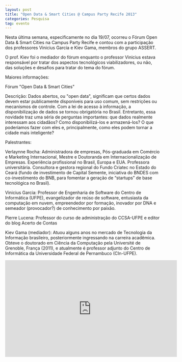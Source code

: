 ```yaml
---
layout: post
title: "Open Data & Smart Cities @ Campus Party Recife 2013"
categories: Pesquisa
tag: evento
---
```


Nesta última semana, especificamente no dia 19/07, ocorreu o Fórum Open Data &amp; Smart Cities na Campus Party Recife e contou com a participação dos professores Vinicius Garcia e Kiev Gama, membros do grupo ASSERT.

O prof. Kiev foi o mediador do fórum enquanto o professor Vinicius estava responsável por tratar dos aspectos tecnológicos viabilizadores, ou não, das soluções e desafios para tratar do tema do fórum.

Maiores informações:

Fórum "Open Data &amp; Smart Cities"

Descrição: Dados abertos, ou "open data", significam que certos dados devem estar publicamente disponíveis para uso comum, sem restrições ou mecanismos de controle. Com a lei de acesso à informação, a disponibilização de dados se tornou obrigatória no Brasil. Entretanto, essa novidade traz uma séria de perguntas importantes: que dados realmente interessam aos cidadãos? Como disponibilizá-los e armazená-los? O que poderíamos fazer com eles e, principalmente, como eles podem tornar a cidade mais inteligente?

Palestrantes:

Verlaynne Rocha: Administradora de empresas, Pós-graduada em Comércio e Marketing Internacional, Mestre e Doutoranda em Internacionalização de Empresas. Experiência profissional no Brasil, Europa e EUA. Professora universitária. Consultora e gestora regional do Fundo Criatec no Estado do Ceará (fundo de investimento de Capital Semente, iniciativa do BNDES com co-investimento do BNB, para fomentar a geração de “startups” de base tecnológica no Brasil).

Vinicius Garcia: Professor de Engenharia de Software do Centro de Informática (UFPE), evangelizador de reúso de software, entusiasta da computação em nuvem, empreendedor por formação, inovador por DNA e semeador (provocador?) de conhecimento por paixão.

Pierre Lucena: Professor do curso de administração do CCSA-UFPE e editor do blog Acerto de Contas

Kiev Gama (mediador): Atuou alguns anos no mercado de Tecnologia da Informação brasileiro, posteriormente ingressando na carreira acadêmica. Obteve o doutorado em Ciência da Computação pela Université de Grenoble, França (2011), e atualmente é professor adjunto do Centro de Informática da Universidade Federal de Pernambuco (CIn-UFPE).

<iframe width="560" height="315" src="https://www.youtube.com/embed/_ZvmaAv90pA" frameborder="0" allowfullscreen></iframe>